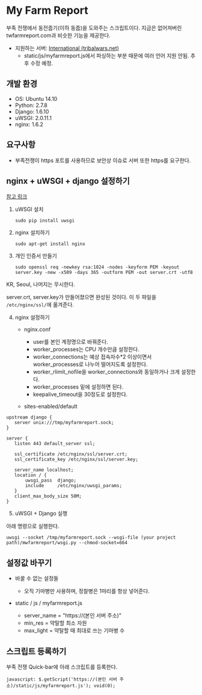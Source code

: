 # My Farm Report

부족 전쟁에서 동전줍기(이하 동줍)을 도와주는 스크립트이다.
지금은 없어져버린 twfarmreport.com과 비슷한 기능을 제공한다.

* 지원하는 서버: [International (tribalwars.net)](http://tribalwars.net)
  * static/js/myfarmreport.js에서 파싱하는 부분 때문에 여러 언어 지원 안됨. 추후 수정 예정.


## 개발 환경

* OS: Ubuntu 14.10
* Python: 2.7.8
* Django: 1.6.10
* uWSGI: 2.0.11.1
* nginx: 1.6.2

## 요구사항

* 부족전쟁이 https 포트를 사용하므로 보안상 이슈로 서버 또한 https를 요구한다.

## nginx + uWSGI + django 설정하기

[참고 링크](http://knot.tistory.com/97)

1. uWSGI 설치

    `sudo pip install uwsgi`

2. nginx 설치하기

    `sudo apt-get install nginx`

3. 개인 인증서 만들기

   `sudo openssl req -newkey rsa:1024 -nodes -keyform PEM -keyout server.key -new -x509 -days 365 -outform PEM -out server.crt -utf8`

 KR, Seoul, 나머지는 무시한다. 

 server.crt, server.key가 만들어졌으면 완성된 것이다.
 이 두 파일을 `/etc/nginx/ssl/`에 옮겨준다.

4. nginx 설정하기

    * nginx.conf
       * user를 본인 계정명으로 바꿔준다.
       * worker_processes는 CPU 개수만큼 설정한다.
       * worker_connections는 예상 접속자수*2 이상이면서 worker_processes로 나누어 떨어지도록 설정한다.
       * worker_rlimit_nofile을 worker_connections와 동일하거나 크게 설정한다.
       * worker_processes 밑에 설정하면 된다.
       * keepalive_timeout을 30정도로 설정한다.


    * sites-enabled/default

 ```
upstream django {
	server unix:///tmp/myfarmreport.sock;
}

server {
    listen 443 default_server ssl;

    ssl_certificate /etc/nginx/ssl/server.crt;
    ssl_certificate_key /etc/nginx/ssl/server.key;

    server_name localhost;
    location / {
		uwsgi_pass  django;
		include     /etc/nginx/uwsgi_params;
    }
    client_max_body_size 50M;
}
```


5. uWSGI + Django 실행

 아래 명령으로 실행한다.

 `uwsgi --socket /tmp/myfarmreport.sock --wsgi-file (your project path)/mwfarmreport/wsgi.py --chmod-socket=664`

## 설정값 바꾸기

* 바꿀 수 없는 설정들
  * 오직 기마병만 사용하며, 정찰병은 1마리를 항상 넣어준다.

* static / js / myfarmreport.js
  * server_name = "https://(본인 서버 주소)"
  * min_res = 약탈할 최소 자원
  * max_light = 약탈할 때 최대로 쓰는 기마병 수

## 스크립트 등록하기

부족 전쟁 Quick-bar에 아래 스크립트를 등록한다.

`javascript: $.getScript('https://(본인 서버 주소)/static/js/myfarmreport.js'); void(0);`
